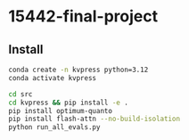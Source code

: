 # 15442-final-project

## Install


```bash
conda create -n kvpress python=3.12
conda activate kvpress

cd src
cd kvpress && pip install -e .
pip install optimum-quanto
pip install flash-attn --no-build-isolation
python run_all_evals.py
```
